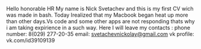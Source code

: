 Hello honorable HR
My name is Nick Svetachev and this is my first CV wiсh was made in bash. Today Irealized that my Macbook began heat up more than other days.Vs code and some other apps are not responding thats why i am taking expirience in a such way.
Here I will leave my contacts :
phone number: 8(029) 277-20-35
email: svetachevnickolay@gmail.com
vk profile: vk.com/id39109139  

